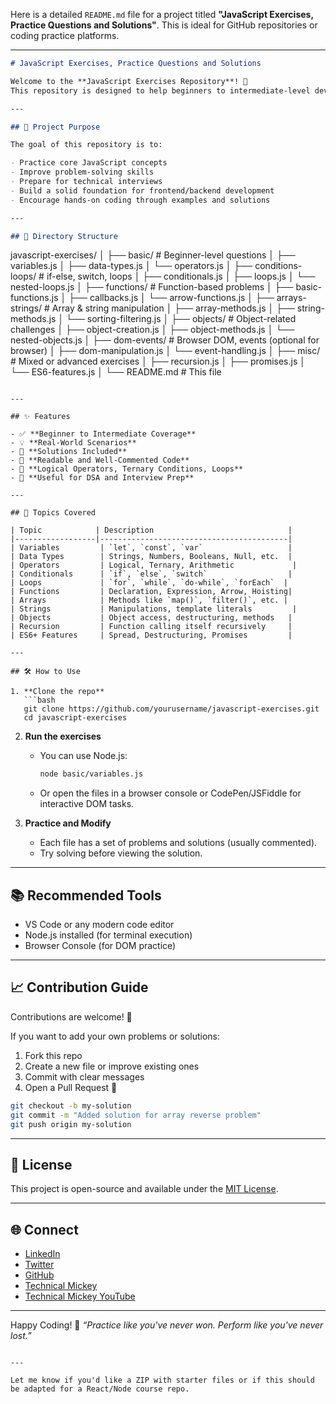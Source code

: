 Here is a detailed `README.md` file for a project titled **"JavaScript Exercises, Practice Questions and Solutions"**. This is ideal for GitHub repositories or coding practice platforms.

---

```markdown
# JavaScript Exercises, Practice Questions and Solutions

Welcome to the **JavaScript Exercises Repository**! 🚀  
This repository is designed to help beginners to intermediate-level developers sharpen their JavaScript skills through a wide range of exercises and real-world scenarios.

---

## 📌 Project Purpose

The goal of this repository is to:

- Practice core JavaScript concepts
- Improve problem-solving skills
- Prepare for technical interviews
- Build a solid foundation for frontend/backend development
- Encourage hands-on coding through examples and solutions

---

## 📁 Directory Structure

```

javascript-exercises/
│
├── basic/                   # Beginner-level questions
│   ├── variables.js
│   ├── data-types.js
│   └── operators.js
│
├── conditions-loops/       # if-else, switch, loops
│   ├── conditionals.js
│   ├── loops.js
│   └── nested-loops.js
│
├── functions/              # Function-based problems
│   ├── basic-functions.js
│   ├── callbacks.js
│   └── arrow-functions.js
│
├── arrays-strings/         # Array & string manipulation
│   ├── array-methods.js
│   ├── string-methods.js
│   └── sorting-filtering.js
│
├── objects/                # Object-related challenges
│   ├── object-creation.js
│   ├── object-methods.js
│   └── nested-objects.js
│
├── dom-events/             # Browser DOM, events (optional for browser)
│   ├── dom-manipulation.js
│   └── event-handling.js
│
├── misc/                   # Mixed or advanced exercises
│   ├── recursion.js
│   ├── promises.js
│   └── ES6-features.js
│
└── README.md               # This file

````

---

## ✨ Features

- ✅ **Beginner to Intermediate Coverage**
- 💡 **Real-World Scenarios**
- 📄 **Solutions Included**
- 📘 **Readable and Well-Commented Code**
- 🔁 **Logical Operators, Ternary Conditions, Loops**
- 🧪 **Useful for DSA and Interview Prep**

---

## 🧠 Topics Covered

| Topic            | Description                              |
|------------------|------------------------------------------|
| Variables         | `let`, `const`, `var`                   |
| Data Types        | Strings, Numbers, Booleans, Null, etc.  |
| Operators         | Logical, Ternary, Arithmetic             |
| Conditionals      | `if`, `else`, `switch`                  |
| Loops             | `for`, `while`, `do-while`, `forEach`  |
| Functions         | Declaration, Expression, Arrow, Hoisting|
| Arrays            | Methods like `map()`, `filter()`, etc. |
| Strings           | Manipulations, template literals         |
| Objects           | Object access, destructuring, methods   |
| Recursion         | Function calling itself recursively     |
| ES6+ Features     | Spread, Destructuring, Promises         |

---

## 🛠 How to Use

1. **Clone the repo**
   ```bash
   git clone https://github.com/yourusername/javascript-exercises.git
   cd javascript-exercises
````

2. **Run the exercises**

   * You can use Node.js:

     ```bash
     node basic/variables.js
     ```

   * Or open the files in a browser console or CodePen/JSFiddle for interactive DOM tasks.

3. **Practice and Modify**

   * Each file has a set of problems and solutions (usually commented).
   * Try solving before viewing the solution.

---

## 📚 Recommended Tools

* VS Code or any modern code editor
* Node.js installed (for terminal execution)
* Browser Console (for DOM practice)

---

## 📈 Contribution Guide

Contributions are welcome! 🙌

If you want to add your own problems or solutions:

1. Fork this repo
2. Create a new file or improve existing ones
3. Commit with clear messages
4. Open a Pull Request 🚀

```bash
git checkout -b my-solution
git commit -m "Added solution for array reverse problem"
git push origin my-solution
```

---

## 📄 License

This project is open-source and available under the [MIT License](LICENSE).

---

## 🌐 Connect

* [LinkedIn](https://www.linkedin.com/in/mukeshpathak345/)
* [Twitter](https://x.com/MikeMozmicky)
* [GitHub](https://github.com/developermickey)
* [Technical Mickey](https://www.technicalmickey.com)
* [Technical Mickey YouTube](https://www.youtube.com/@technicalmickey)

---

Happy Coding! 🎉
*“Practice like you've never won. Perform like you've never lost.”*

```

---

Let me know if you'd like a ZIP with starter files or if this should be adapted for a React/Node course repo.
```
